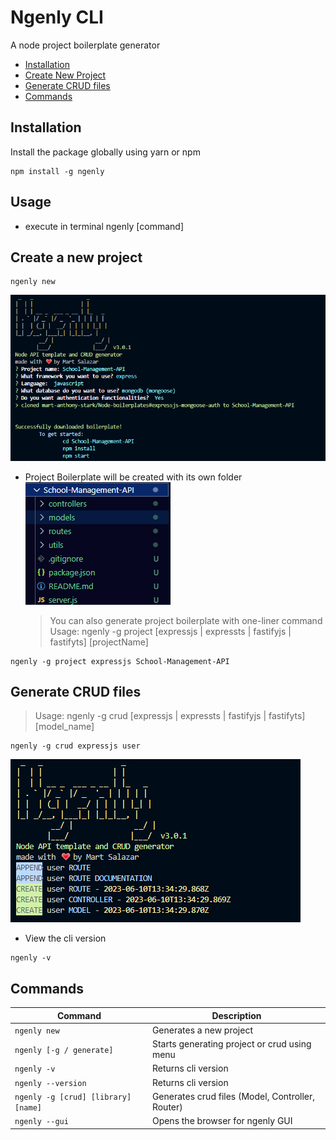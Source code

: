 # Ngenly CLI

A node project boilerplate generator

- [Installation](#installation)
- [Create New Project](#create-a-new-project)
- [Generate CRUD files](#generate-crud-files)
- [Commands](#commands)

## Installation

Install the package globally using yarn or npm

```console
npm install -g ngenly
```

## Usage

- execute in terminal
  ngenly [command]

## Create a new project

```console
ngenly new
```

![Alt text](image-1.png)

- Project Boilerplate will be created with its own folder
  ![Alt text](image-2.png)
  > You can also generate project boilerplate with one-liner command
  > Usage: ngenly -g project [expressjs | expressts | fastifyjs | fastifyts] [projectName]

```console
ngenly -g project expressjs School-Management-API
```

## Generate CRUD files

> Usage: ngenly -g crud [expressjs | expressts | fastifyjs | fastifyts] [model_name]

```
ngenly -g crud expressjs user
```

![Generate CRUD](image.png)

- View the cli version

```console
ngenly -v
```

## Commands

| Command                             | Description                                      |
| ----------------------------------- | ------------------------------------------------ |
| `ngenly new`                        | Generates a new project                          |
| `ngenly [-g / generate]`            | Starts generating project or crud using menu     |
| `ngenly -v`                         | Returns cli version                              |
| `ngenly --version`                  | Returns cli version                              |
| `ngenly -g [crud] [library] [name]` | Generates crud files (Model, Controller, Router) |
| `ngenly --gui`                      | Opens the browser for ngenly GUI                 |
